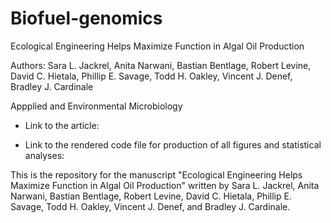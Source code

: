 # Biofuel-genomics
Ecological Engineering Helps Maximize Function in Algal Oil Production

Authors: Sara L. Jackrel, Anita Narwani, Bastian Bentlage, Robert Levine, David C. Hietala, Phillip E. Savage, Todd H. Oakley, Vincent J. Denef, Bradley J. Cardinale

Appplied and Environmental Microbiology 

- Link to the article: 

- Link to the rendered code file for production of all figures and statistical analyses:

This is the repository for the manuscript "Ecological Engineering Helps Maximize Function in Algal Oil Production" written by Sara L. Jackrel, Anita Narwani, Bastian Bentlage, Robert Levine, David C. Hietala, Phillip E. Savage, Todd H. Oakley, Vincent J. Denef, and Bradley J. Cardinale. 
